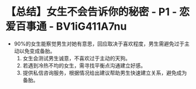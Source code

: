# 【总结】女生不会告诉你的秘密 - P1 - 恋爱百事通 - BV1iG411A7nu

-   90%的女生能察觉男生对她有意思，回应取决于喜欢程度，男生需避免过于主动以免变成备胎。
    1.  女生会测试男生诚意，不喜欢过于主动的天狗。
    2.  若遇到冷热不均的女生，需寻找平衡点沟通建立好感。
    3.  提供私信咨询服务，根据情况给出建议帮助男生快速建立关系，避免成为备胎。